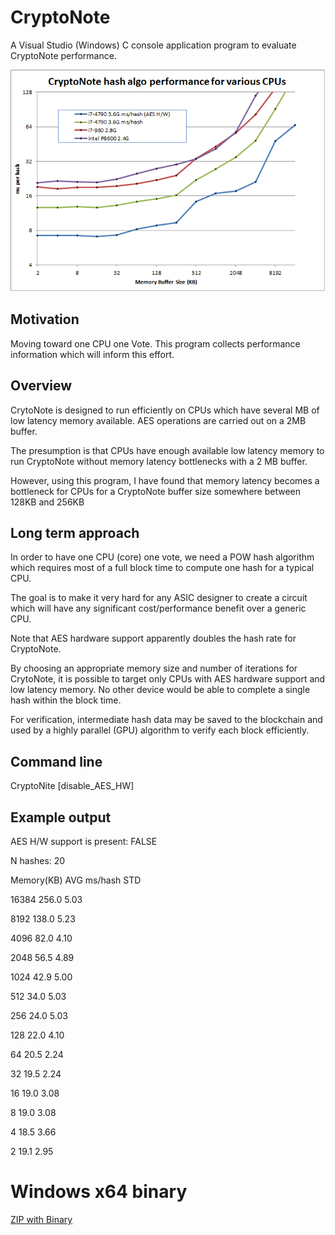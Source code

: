 # CryptoNote
A Visual Studio (Windows) C console application program to evaluate CryptoNote performance.

![![Chart](Data.png?raw=true "CryptoNote Performance on Various CPUs")
](Data.png?raw=true "CryptoNote Performance on Various CPUs")

## Motivation

Moving toward one CPU one Vote. This program collects performance information which will inform this effort.

## Overview

CrytoNote is designed to run efficiently on CPUs which have several MB of low latency memory available. AES operations are carried out on a 2MB buffer.

The presumption is that CPUs have enough available low latency memory to run CryptoNote without memory latency bottlenecks with a 2 MB buffer.

However, using this program, I have found that memory latency becomes a bottleneck for CPUs for a CryptoNote buffer size somewhere between 128KB and 256KB

## Long term approach

In order to have one CPU (core) one vote, we need a POW hash algorithm which requires most of a full block time to compute one hash for a typical CPU. 

The goal is to make it very hard for any ASIC designer to create a circuit which will have any significant cost/performance benefit over a generic CPU.

Note that AES hardware support apparently doubles the hash rate for CryptoNote. 

By choosing an appropriate memory size and number of iterations for CrytoNote, it is possible to target only CPUs with AES hardware support and low latency memory. No other device would be able to complete a single hash within the block time.

For verification, intermediate hash data may be saved to the blockchain and used by a highly parallel (GPU) algorithm to verify each block efficiently.

## Command line

CryptoNite [disable_AES_HW]


## Example output

AES H/W support is present:	FALSE

N hashes:	20

Memory(KB)	AVG ms/hash	STD

16384	256.0	5.03

8192	138.0	5.23

4096	82.0	4.10

2048	56.5	4.89

1024	42.9	5.00

512	34.0	5.03

256	24.0	5.03

128	22.0	4.10

64	20.5	2.24

32	19.5	2.24

16	19.0	3.08

8	19.0	3.08

4	18.5	3.66

2	19.1	2.95

# Windows x64 binary

[ZIP with Binary](CryptoNite.zip)
